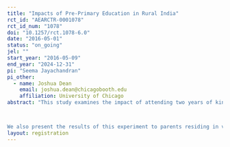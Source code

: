 ```yaml
---
title: "Impacts of Pre-Primary Education in Rural India"
rct_id: "AEARCTR-0001078"
rct_id_num: "1078"
doi: "10.1257/rct.1078-6.0"
date: "2016-05-01"
status: "on_going"
jel: ""
start_year: "2016-05-09"
end_year: "2024-12-31"
pi: "Seema Jayachandran"
pi_other:
  - name: Joshua Dean
    email: joshua.dean@chicagobooth.edu
    affiliation: University of Chicago
abstract: "This study examines the impact of attending two years of kindergarten on child development and primary-school performance. We offer scholarships to attend a Hippocampus Learning Centre private kindergarten to random subset of low-socioeconomic-status children and measure outcomes at baseline, after two years, and after three years.

We also present the results of this experiment to parents residing in villages where Hippocampus operates to study what relative value they place on different types of skills."
layout: registration
---
```


